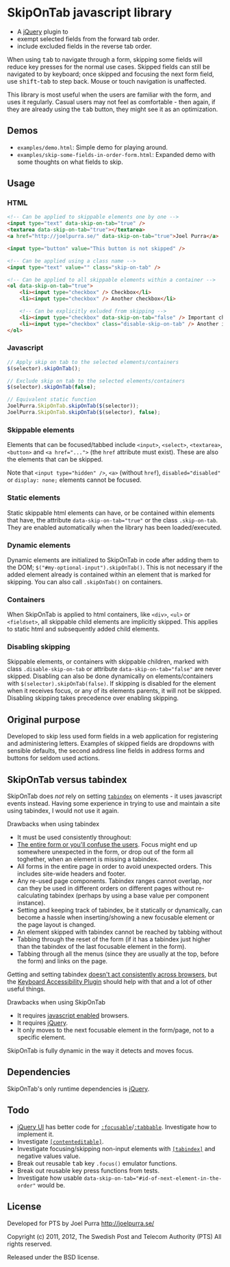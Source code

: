 # SkipOnTab javascript library

* A [jQuery](http://jquery.com/) plugin to
 * exempt selected fields from the forward tab order.
 * include excluded fields in the reverse tab order.

When using <kbd>tab</kbd> to navigate through a form, skipping some fields will reduce key presses for the normal use cases. Skipped fields can still be navigated to by keyboard; once skipped and focusing the next form field, use <kbd>shift</kbd>-<kbd>tab</kbd> to step back. Mouse or touch navigation is unaffected.

This library is most useful when the users are familiar with the form, and uses it regularly. Casual users may not feel as comfortable - then again, if they are already using the <kbd>tab</kbd> button, they might see it as an optimization.

## Demos
* `examples/demo.html`: Simple demo for playing around.
* `examples/skip-some-fields-in-order-form.html`: Expanded demo with some thoughts on what fields to skip.

## Usage

### HTML

```html
<!-- Can be applied to skippable elements one by one -->
<input type="text" data-skip-on-tab="true" />
<textarea data-skip-on-tab="true"></textarea>
<a href="http://joelpurra.se/" data-skip-on-tab="true">Joel Purra</a>

<input type="button" value="This button is not skipped" />

<!-- Can be applied using a class name -->
<input type="text" value="" class="skip-on-tab" />

<!-- Can be applied to all skippable elements within a container -->
<ol data-skip-on-tab="true">
	<li><input type="checkbox" /> Checkbox</li>
	<li><input type="checkbox" /> Another checkbox</li>

	<!-- Can be explicitly exluded from skipping -->
	<li><input type="checkbox" data-skip-on-tab="false" /> Important checkbox</li>
	<li><input type="checkbox" class="disable-skip-on-tab" /> Another important checkbox</li>
</ol>
```

### Javascript

```javascript
// Apply skip on tab to the selected elements/containers
$(selector).skipOnTab();

// Exclude skip on tab to the selected elements/containers
$(selector).skipOnTab(false);

// Equivalent static function
JoelPurra.SkipOnTab.skipOnTab($(selector));
JoelPurra.SkipOnTab.skipOnTab($(selector), false);
```

### Skippable elements
Elements that can be focused/tabbed include `<input>`, `<select>`, `<textarea>`, `<button>` and `<a href="...">` (the `href` attribute must exist). These are also the elements that can be skipped.

Note that `<input type="hidden" />`, `<a>` (without `href`), `disabled="disabled"` or `display: none;` elements cannot be focused.

### Static elements
Static skippable html elements can have, or be contained within elements that have, the attribute `data-skip-on-tab="true"` or the class `.skip-on-tab`. They are enabled automatically when the library has been loaded/executed.

### Dynamic elements
Dynamic elements are initialized to SkipOnTab in code after adding them to the DOM; `$("#my-optional-input").skipOnTab()`. This is not necessary if the added element already is contained within an element that is marked for skipping. You can also call `.skipOnTab()` on containers.

### Containers
When SkipOnTab is applied to html containers, like `<div>`, `<ul>` or `<fieldset>`, all skippable child elements are implicitly skipped. This applies to static html and subsequently added child elements.

### Disabling skipping
Skippable elements, or containers with skippable children, marked with class `.disable-skip-on-tab` or attribute `data-skip-on-tab="false"` are never skipped. Disabling can also be done dynamically on elements/containers with `$(selector).skipOnTab(false)`. If skipping is disabled for the element when it receives focus, or any of its elements parents, it will not be skipped. Disabling skipping takes precedence over enabling skipping.

## Original purpose
Developed to skip less used form fields in a web application for registering and administering letters. Examples of skipped fields are dropdowns with sensible defaults, the second address line fields in address forms and buttons for seldom used actions.

## SkipOnTab versus tabindex
SkipOnTab does *not* rely on setting [`tabindex`](http://www.w3.org/TR/html4/interact/forms.html#h-17.11.1) on elements - it uses javascript events instead. Having some experience in trying to use and maintain a site using tabindex, I would not use it again.

Drawbacks when using tabindex

* It must be used consistently throughout:
 * [The entire form or you'll confuse the users](http://nickdenardis.com/2009/09/23/avoid-frustrating-users-with-tabindex/). Focus might end up somewhere unexpected in the form, or drop out of the form all toghether, when an element is missing a tabindex.
 * All forms in the entire page in order to avoid unexpected orders. This includes site-wide headers and footer.
 * Any re-used page components. Tabindex ranges cannot overlap, nor can they be used in different orders on different pages without re-calculating tabindex (perhaps by using a base value per component instance).
* Setting and keeping track of tabindex, be it statically or dynamically, can become a hassle when inserting/showing a new focusable element or the page layout is changed.
* An element skipped with tabindex cannot be reached by tabbing without
 * Tabbing through the reset of the form (if it has a tabindex just higher than the tabindex of the last focusable element in the form).
 * Tabbing through all the menus (since they are usually at the top, before the form) and links on the page.

Getting and setting tabindex [doesn't act consistently across browsers](http://fluidproject.org/blog/2008/01/09/getting-setting-and-removing-tabindex-values-with-javascript/), but the [Keyboard Accessibility Plugin](http://wiki.fluidproject.org/display/fluid/Keyboard+Accessibility+Plugin+API) should help with that and a lot of other useful things.

Drawbacks when using SkipOnTab

* It requires [javascript enabled](http://enable-javascript.com/) browsers.
* It requires [jQuery](http://jquery.com/).
* It only moves to the next focusable element in the form/page, not to a specific element.

SkipOnTab is fully dynamic in the way it detects and moves focus.

## Dependencies
SkipOnTab's only runtime dependencies is [jQuery](http://jquery.com/).

## Todo

* [jQuery UI](http://jqueryui.com/) has better code for [`:focusable`](https://github.com/jquery/jquery-ui/blob/master/ui/jquery.ui.core.js#L210)/[`:tabbable`](https://github.com/jquery/jquery-ui/blob/master/ui/jquery.ui.core.js#L214). Investigate how to implement it.
* Investigate [`[contenteditable]`](http://www.whatwg.org/specs/web-apps/current-work/#contenteditable).
* Investigate focusing/skipping non-input elements with [`[tabindex]`](http://www.w3.org/TR/html4/interact/forms.html#h-17.11.1) and negative values value.
* Break out reusable <kbd>tab</kbd> key `.focus()` emulator functions.
* Break out reusable key press functions from tests.
* Investigate how usable `data-skip-on-tab="#id-of-next-element-in-the-order"` would be.

## License
Developed for PTS by Joel Purra <http://joelpurra.se/>

Copyright (c) 2011, 2012, The Swedish Post and Telecom Authority (PTS)
All rights reserved.

Released under the BSD license.

